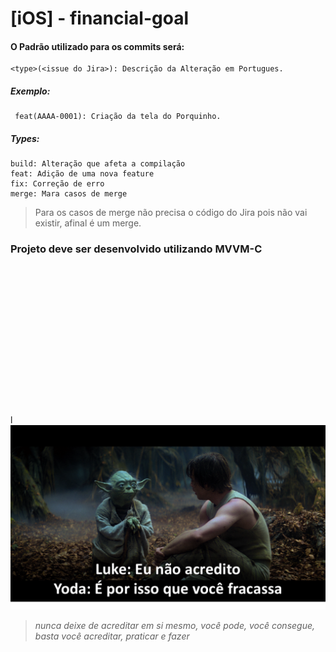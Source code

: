 # [iOS] - financial-goal

#### O Padrão utilizado para os commits será:

```
<type>(<issue do Jira>): Descrição da Alteração em Portugues.
```
  
  ##### Exemplo:
  ```
   feat(AAAA-0001): Criação da tela do Porquinho.  
  ```

  ##### Types:
  ```
  build: Alteração que afeta a compilação  
  feat: Adição de uma nova feature
  fix: Correção de erro 
  merge: Mara casos de merge
  ```
  
  >Para os casos de merge não precisa o código do Jira pois não vai existir, afinal é um merge.



### Projeto deve ser desenvolvido utilizando MVVM-C

```















```
l
![](https://github.com/MoacirParticular/Login-MVVM-C/blob/main/Arquivos/euNaoAcredito.png)
 

>_nunca deixe de acreditar em si mesmo, você pode, você consegue, basta você acreditar, praticar e fazer_

  
